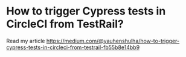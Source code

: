 # How to trigger Cypress tests in CircleCI from TestRail?

Read my article https://medium.com/@yauhenshulha/how-to-trigger-cypress-tests-in-circleci-from-testrail-fb55b8e14bb9
